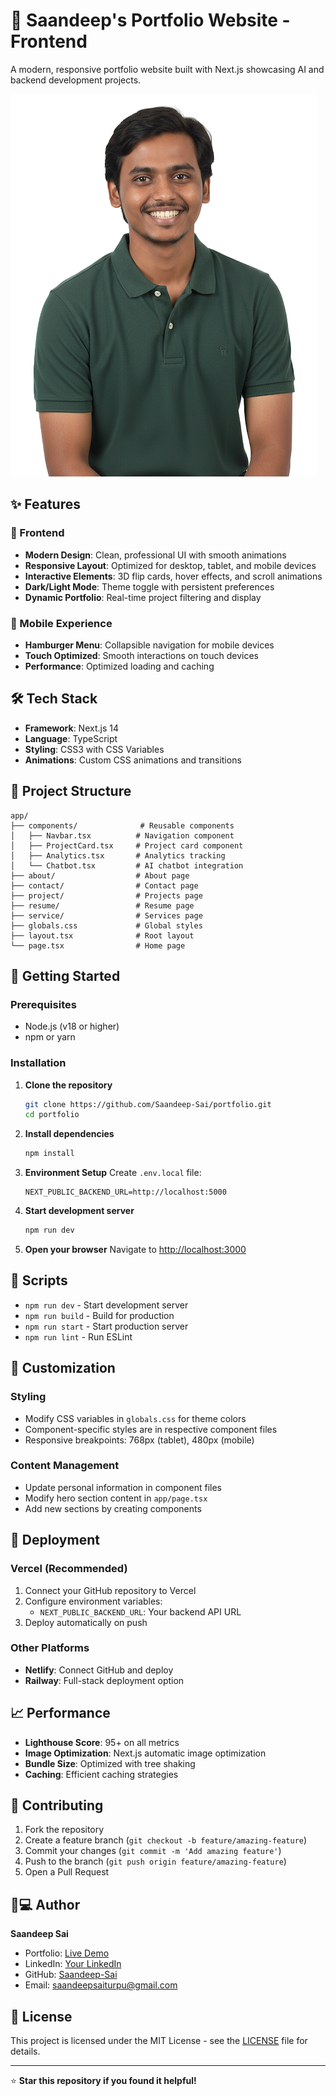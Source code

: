 # 🚀 Saandeep's Portfolio Website - Frontend

A modern, responsive portfolio website built with Next.js showcasing AI and backend development projects.

![Portfolio Preview](public/images/Hero1.png)

## ✨ Features

### 🎨 Frontend
- **Modern Design**: Clean, professional UI with smooth animations
- **Responsive Layout**: Optimized for desktop, tablet, and mobile devices
- **Interactive Elements**: 3D flip cards, hover effects, and scroll animations
- **Dark/Light Mode**: Theme toggle with persistent preferences
- **Dynamic Portfolio**: Real-time project filtering and display

### 📱 Mobile Experience
- **Hamburger Menu**: Collapsible navigation for mobile devices
- **Touch Optimized**: Smooth interactions on touch devices
- **Performance**: Optimized loading and caching

## 🛠️ Tech Stack

- **Framework**: Next.js 14
- **Language**: TypeScript
- **Styling**: CSS3 with CSS Variables
- **Animations**: Custom CSS animations and transitions

## 📁 Project Structure

```
app/
├── components/              # Reusable components
│   ├── Navbar.tsx          # Navigation component
│   ├── ProjectCard.tsx     # Project card component
│   ├── Analytics.tsx       # Analytics tracking
│   └── Chatbot.tsx         # AI chatbot integration
├── about/                  # About page
├── contact/                # Contact page
├── project/                # Projects page
├── resume/                 # Resume page
├── service/                # Services page
├── globals.css             # Global styles
├── layout.tsx              # Root layout
└── page.tsx                # Home page
```

## 🚀 Getting Started

### Prerequisites
- Node.js (v18 or higher)
- npm or yarn

### Installation

1. **Clone the repository**
   ```bash
   git clone https://github.com/Saandeep-Sai/portfolio.git
   cd portfolio
   ```

2. **Install dependencies**
   ```bash
   npm install
   ```

3. **Environment Setup**
   Create `.env.local` file:
   ```env
   NEXT_PUBLIC_BACKEND_URL=http://localhost:5000
   ```

4. **Start development server**
   ```bash
   npm run dev
   ```

5. **Open your browser**
   Navigate to [http://localhost:3000](http://localhost:3000)

## 🔧 Scripts

- `npm run dev` - Start development server
- `npm run build` - Build for production
- `npm run start` - Start production server
- `npm run lint` - Run ESLint

## 🎨 Customization

### Styling
- Modify CSS variables in `globals.css` for theme colors
- Component-specific styles are in respective component files
- Responsive breakpoints: 768px (tablet), 480px (mobile)

### Content Management
- Update personal information in component files
- Modify hero section content in `app/page.tsx`
- Add new sections by creating components

## 🚀 Deployment

### Vercel (Recommended)
1. Connect your GitHub repository to Vercel
2. Configure environment variables:
   - `NEXT_PUBLIC_BACKEND_URL`: Your backend API URL
3. Deploy automatically on push

### Other Platforms
- **Netlify**: Connect GitHub and deploy
- **Railway**: Full-stack deployment option

## 📈 Performance

- **Lighthouse Score**: 95+ on all metrics
- **Image Optimization**: Next.js automatic image optimization
- **Bundle Size**: Optimized with tree shaking
- **Caching**: Efficient caching strategies

## 🤝 Contributing

1. Fork the repository
2. Create a feature branch (`git checkout -b feature/amazing-feature`)
3. Commit your changes (`git commit -m 'Add amazing feature'`)
4. Push to the branch (`git push origin feature/amazing-feature`)
5. Open a Pull Request

## 👨💻 Author

**Saandeep Sai**
- Portfolio: [Live Demo](https://your-portfolio-url.vercel.app)
- LinkedIn: [Your LinkedIn](https://linkedin.com/in/your-profile)
- GitHub: [Saandeep-Sai](https://github.com/Saandeep-Sai)
- Email: saandeepsaiturpu@gmail.com

## 📄 License

This project is licensed under the MIT License - see the [LICENSE](LICENSE) file for details.

---

⭐ **Star this repository if you found it helpful!**